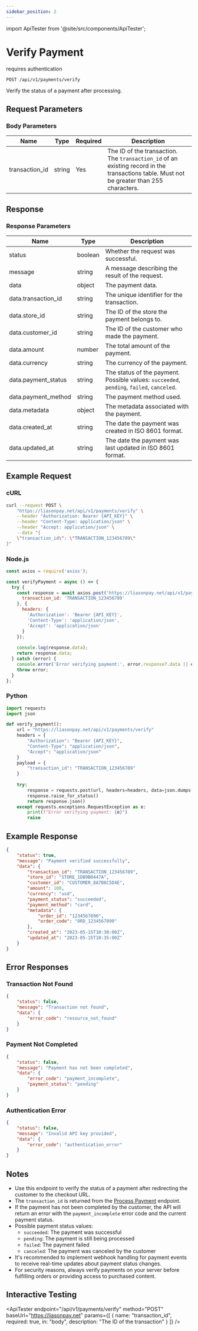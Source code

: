 ```yaml
---
sidebar_position: 2
---
```


import ApiTester from '@site/src/components/ApiTester';

# Verify Payment

<span className="badge badge--primary">requires authentication</span>

```http
POST /api/v1/payments/verify
```

Verify the status of a payment after processing.

## Request Parameters

### Body Parameters

| Name | Type | Required | Description |
|------|------|----------|-------------|
| transaction_id | string | Yes | The ID of the transaction. The `transaction_id` of an existing record in the transactions table. Must not be greater than 255 characters. |

## Response

### Response Parameters

| Name | Type | Description |
|------|------|-------------|
| status | boolean | Whether the request was successful. |
| message | string | A message describing the result of the request. |
| data | object | The payment data. |
| data.transaction_id | string | The unique identifier for the transaction. |
| data.store_id | string | The ID of the store the payment belongs to. |
| data.customer_id | string | The ID of the customer who made the payment. |
| data.amount | number | The total amount of the payment. |
| data.currency | string | The currency of the payment. |
| data.payment_status | string | The status of the payment. Possible values: `succeeded`, `pending`, `failed`, `canceled`. |
| data.payment_method | string | The payment method used. |
| data.metadata | object | The metadata associated with the payment. |
| data.created_at | string | The date the payment was created in ISO 8601 format. |
| data.updated_at | string | The date the payment was last updated in ISO 8601 format. |

## Example Request

### cURL

```bash
curl --request POST \
    "https://liasonpay.net/api/v1/payments/verify" \
    --header "Authorization: Bearer {API_KEY}" \
    --header "Content-Type: application/json" \
    --header "Accept: application/json" \
    --data "{
    \"transaction_id\": \"TRANSACTION_123456789\"
}"
```

### Node.js

```javascript
const axios = require('axios');

const verifyPayment = async () => {
  try {
    const response = await axios.post('https://liasonpay.net/api/v1/payments/verify', {
      transaction_id: 'TRANSACTION_123456789'
    }, {
      headers: {
        'Authorization': 'Bearer {API_KEY}',
        'Content-Type': 'application/json',
        'Accept': 'application/json'
      }
    });
    
    console.log(response.data);
    return response.data;
  } catch (error) {
    console.error('Error verifying payment:', error.response?.data || error.message);
    throw error;
  }
};
```

### Python

```python
import requests
import json

def verify_payment():
    url = "https://liasonpay.net/api/v1/payments/verify"
    headers = {
        "Authorization": "Bearer {API_KEY}",
        "Content-Type": "application/json",
        "Accept": "application/json"
    }
    payload = {
        "transaction_id": "TRANSACTION_123456789"
    }
    
    try:
        response = requests.post(url, headers=headers, data=json.dumps(payload))
        response.raise_for_status()
        return response.json()
    except requests.exceptions.RequestException as e:
        print(f"Error verifying payment: {e}")
        raise
```

## Example Response

```json
{
    "status": true,
    "message": "Payment verified successfully",
    "data": {
        "transaction_id": "TRANSACTION_123456789",
        "store_id": "STORE_1DB9B0447A",
        "customer_id": "CUSTOMER_8A7B6C5D4E",
        "amount": 100,
        "currency": "usd",
        "payment_status": "succeeded",
        "payment_method": "card",
        "metadata": {
            "order_id": "1234567890",
            "order_code": "ORD_1234567890"
        },
        "created_at": "2023-05-15T10:30:00Z",
        "updated_at": "2023-05-15T10:35:00Z"
    }
}
```

## Error Responses

### Transaction Not Found

```json
{
    "status": false,
    "message": "Transaction not found",
    "data": {
        "error_code": "resource_not_found"
    }
}
```

### Payment Not Completed

```json
{
    "status": false,
    "message": "Payment has not been completed",
    "data": {
        "error_code": "payment_incomplete",
        "payment_status": "pending"
    }
}
```

### Authentication Error

```json
{
    "status": false,
    "message": "Invalid API key provided",
    "data": {
        "error_code": "authentication_error"
    }
}
```

## Notes

- Use this endpoint to verify the status of a payment after redirecting the customer to the checkout URL.
- The `transaction_id` is returned from the [Process Payment](/api-reference/payments/process-payment) endpoint.
- If the payment has not been completed by the customer, the API will return an error with the `payment_incomplete` error code and the current payment status.
- Possible payment status values:
  - `succeeded`: The payment was successful
  - `pending`: The payment is still being processed
  - `failed`: The payment failed
  - `canceled`: The payment was canceled by the customer
- It's recommended to implement webhook handling for payment events to receive real-time updates about payment status changes.
- For security reasons, always verify payments on your server before fulfilling orders or providing access to purchased content.

## Interactive Testing

<ApiTester 
  endpoint="/api/v1/payments/verify" 
  method="POST"
  baseUrl="https://liasonpay.net" 
  params={[
    { 
      name: "transaction_id", 
      required: true, 
      in: "body",
      description: "The ID of the transaction" 
    }
  ]}
/>

